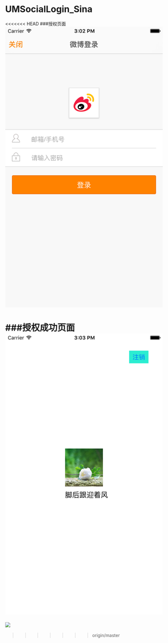 # UMSocialLogin_Sina
<<<<<<< HEAD
###授权页面
![](Images/001.png)

###授权成功页面
![](Images/002.png)
=======
![](Image/001.png)
>>>>>>> origin/master
